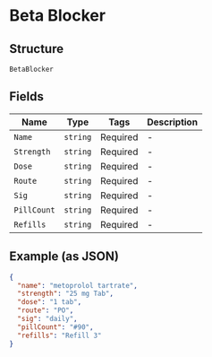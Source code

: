 
# Beta Blocker

## Structure

`BetaBlocker`

## Fields

| Name | Type | Tags | Description |
|  --- | --- | --- | --- |
| `Name` | `string` | Required | - |
| `Strength` | `string` | Required | - |
| `Dose` | `string` | Required | - |
| `Route` | `string` | Required | - |
| `Sig` | `string` | Required | - |
| `PillCount` | `string` | Required | - |
| `Refills` | `string` | Required | - |

## Example (as JSON)

```json
{
  "name": "metoprolol tartrate",
  "strength": "25 mg Tab",
  "dose": "1 tab",
  "route": "PO",
  "sig": "daily",
  "pillCount": "#90",
  "refills": "Refill 3"
}
```

